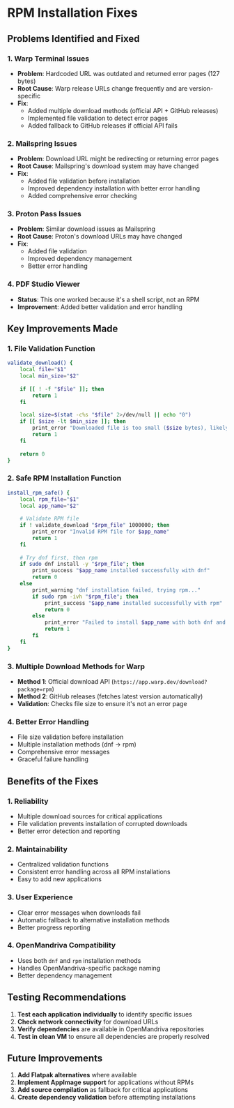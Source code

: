 # RPM Installation Fixes

## Problems Identified and Fixed

### **1. Warp Terminal Issues**
- **Problem**: Hardcoded URL was outdated and returned error pages (127 bytes)
- **Root Cause**: Warp release URLs change frequently and are version-specific
- **Fix**: 
  - Added multiple download methods (official API + GitHub releases)
  - Implemented file validation to detect error pages
  - Added fallback to GitHub releases if official API fails

### **2. Mailspring Issues**
- **Problem**: Download URL might be redirecting or returning error pages
- **Root Cause**: Mailspring's download system may have changed
- **Fix**: 
  - Added file validation before installation
  - Improved dependency installation with better error handling
  - Added comprehensive error checking

### **3. Proton Pass Issues**
- **Problem**: Similar download issues as Mailspring
- **Root Cause**: Proton's download URLs may have changed
- **Fix**: 
  - Added file validation
  - Improved dependency management
  - Better error handling

### **4. PDF Studio Viewer**
- **Status**: This one worked because it's a shell script, not an RPM
- **Improvement**: Added better validation and error handling

## Key Improvements Made

### **1. File Validation Function**
```bash
validate_download() {
    local file="$1"
    local min_size="$2"
    
    if [[ ! -f "$file" ]]; then
        return 1
    fi
    
    local size=$(stat -c%s "$file" 2>/dev/null || echo "0")
    if [[ $size -lt $min_size ]]; then
        print_error "Downloaded file is too small ($size bytes), likely an error page"
        return 1
    fi
    
    return 0
}
```

### **2. Safe RPM Installation Function**
```bash
install_rpm_safe() {
    local rpm_file="$1"
    local app_name="$2"
    
    # Validate RPM file
    if ! validate_download "$rpm_file" 1000000; then
        print_error "Invalid RPM file for $app_name"
        return 1
    fi
    
    # Try dnf first, then rpm
    if sudo dnf install -y "$rpm_file"; then
        print_success "$app_name installed successfully with dnf"
        return 0
    else
        print_warning "dnf installation failed, trying rpm..."
        if sudo rpm -ivh "$rpm_file"; then
            print_success "$app_name installed successfully with rpm"
            return 0
        else
            print_error "Failed to install $app_name with both dnf and rpm"
            return 1
        fi
    fi
}
```

### **3. Multiple Download Methods for Warp**
- **Method 1**: Official download API (`https://app.warp.dev/download?package=rpm`)
- **Method 2**: GitHub releases (fetches latest version automatically)
- **Validation**: Checks file size to ensure it's not an error page

### **4. Better Error Handling**
- File size validation before installation
- Multiple installation methods (dnf → rpm)
- Comprehensive error messages
- Graceful failure handling

## Benefits of the Fixes

### **1. Reliability**
- Multiple download sources for critical applications
- File validation prevents installation of corrupted downloads
- Better error detection and reporting

### **2. Maintainability**
- Centralized validation functions
- Consistent error handling across all RPM installations
- Easy to add new applications

### **3. User Experience**
- Clear error messages when downloads fail
- Automatic fallback to alternative installation methods
- Better progress reporting

### **4. OpenMandriva Compatibility**
- Uses both `dnf` and `rpm` installation methods
- Handles OpenMandriva-specific package naming
- Better dependency management

## Testing Recommendations

1. **Test each application individually** to identify specific issues
2. **Check network connectivity** for download URLs
3. **Verify dependencies** are available in OpenMandriva repositories
4. **Test in clean VM** to ensure all dependencies are properly resolved

## Future Improvements

1. **Add Flatpak alternatives** where available
2. **Implement AppImage support** for applications without RPMs
3. **Add source compilation** as fallback for critical applications
4. **Create dependency validation** before attempting installations 